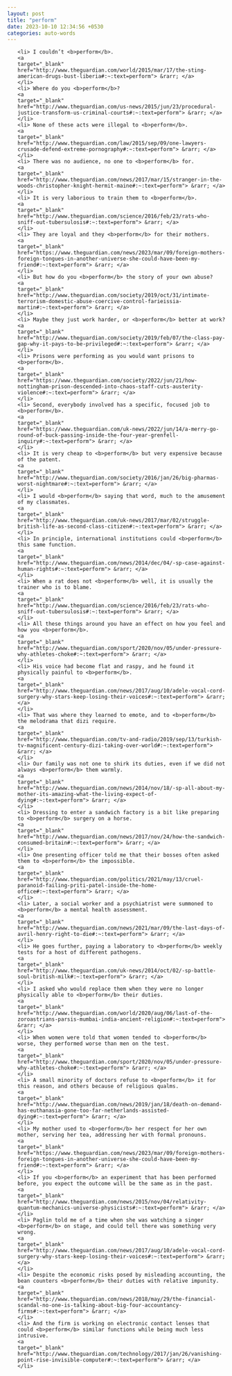 ```yaml
---
layout: post
title: "perform"
date: 2023-10-10 12:34:56 +0530
categories: auto-words
---
```

<ol>

    <li> I couldn’t <b>perform</b>.
    <a 
    target="_blank" 
    href="http://www.theguardian.com/world/2015/mar/17/the-sting-american-drugs-bust-liberia#:~:text=perform"> &rarr; </a>
    </li>
    <li> Where do you <b>perform</b>?
    <a 
    target="_blank" 
    href="http://www.theguardian.com/us-news/2015/jun/23/procedural-justice-transform-us-criminal-courts#:~:text=perform"> &rarr; </a>
    </li>
    <li> None of these acts were illegal to <b>perform</b>.
    <a 
    target="_blank" 
    href="http://www.theguardian.com/law/2015/sep/09/one-lawyers-crusade-defend-extreme-pornography#:~:text=perform"> &rarr; </a>
    </li>
    <li> There was no audience, no one to <b>perform</b> for.
    <a 
    target="_blank" 
    href="http://www.theguardian.com/news/2017/mar/15/stranger-in-the-woods-christopher-knight-hermit-maine#:~:text=perform"> &rarr; </a>
    </li>
    <li> It is very laborious to train them to <b>perform</b>.
    <a 
    target="_blank" 
    href="http://www.theguardian.com/science/2016/feb/23/rats-who-sniff-out-tubersulosis#:~:text=perform"> &rarr; </a>
    </li>
    <li> They are loyal and they <b>perform</b> for their mothers.
    <a 
    target="_blank" 
    href="https://www.theguardian.com/news/2023/mar/09/foreign-mothers-foreign-tongues-in-another-universe-she-could-have-been-my-friend#:~:text=perform"> &rarr; </a>
    </li>
    <li> But how do you <b>perform</b> the story of your own abuse?
    <a 
    target="_blank" 
    href="http://www.theguardian.com/society/2019/oct/31/intimate-terrorism-domestic-abuse-coercive-control-farieissia-martin#:~:text=perform"> &rarr; </a>
    </li>
    <li> Maybe they just work harder, or <b>perform</b> better at work?
    <a 
    target="_blank" 
    href="http://www.theguardian.com/society/2019/feb/07/the-class-pay-gap-why-it-pays-to-be-privileged#:~:text=perform"> &rarr; </a>
    </li>
    <li> Prisons were performing as you would want prisons to <b>perform</b>.
    <a 
    target="_blank" 
    href="https://www.theguardian.com/society/2022/jun/21/how-nottingham-prison-descended-into-chaos-staff-cuts-austerity-violence#:~:text=perform"> &rarr; </a>
    </li>
    <li> Second, everybody involved has a specific, focused job to <b>perform</b>.
    <a 
    target="_blank" 
    href="https://www.theguardian.com/uk-news/2022/jun/14/a-merry-go-round-of-buck-passing-inside-the-four-year-grenfell-inquiry#:~:text=perform"> &rarr; </a>
    </li>
    <li> It is very cheap to <b>perform</b> but very expensive because of the patent.
    <a 
    target="_blank" 
    href="http://www.theguardian.com/society/2016/jan/26/big-pharmas-worst-nightmare#:~:text=perform"> &rarr; </a>
    </li>
    <li> I would <b>perform</b> saying that word, much to the amusement of my classmates.
    <a 
    target="_blank" 
    href="http://www.theguardian.com/uk-news/2017/mar/02/struggle-british-life-as-second-class-citizen#:~:text=perform"> &rarr; </a>
    </li>
    <li> In principle, international institutions could <b>perform</b> this same function.
    <a 
    target="_blank" 
    href="http://www.theguardian.com/news/2014/dec/04/-sp-case-against-human-rights#:~:text=perform"> &rarr; </a>
    </li>
    <li> When a rat does not <b>perform</b> well, it is usually the trainer who is to blame.
    <a 
    target="_blank" 
    href="http://www.theguardian.com/science/2016/feb/23/rats-who-sniff-out-tubersulosis#:~:text=perform"> &rarr; </a>
    </li>
    <li> All these things around you have an effect on how you feel and how you <b>perform</b>.
    <a 
    target="_blank" 
    href="http://www.theguardian.com/sport/2020/nov/05/under-pressure-why-athletes-choke#:~:text=perform"> &rarr; </a>
    </li>
    <li> His voice had become flat and raspy, and he found it physically painful to <b>perform</b>.
    <a 
    target="_blank" 
    href="http://www.theguardian.com/news/2017/aug/10/adele-vocal-cord-surgery-why-stars-keep-losing-their-voices#:~:text=perform"> &rarr; </a>
    </li>
    <li> That was where they learned to emote, and to <b>perform</b> the melodrama that dizi require.
    <a 
    target="_blank" 
    href="http://www.theguardian.com/tv-and-radio/2019/sep/13/turkish-tv-magnificent-century-dizi-taking-over-world#:~:text=perform"> &rarr; </a>
    </li>
    <li> Our family was not one to shirk its duties, even if we did not always <b>perform</b> them warmly.
    <a 
    target="_blank" 
    href="http://www.theguardian.com/news/2014/nov/18/-sp-all-about-my-mother-its-amazing-what-the-living-expect-of-dying#:~:text=perform"> &rarr; </a>
    </li>
    <li> Dressing to enter a sandwich factory is a bit like preparing to <b>perform</b> surgery on a horse.
    <a 
    target="_blank" 
    href="http://www.theguardian.com/news/2017/nov/24/how-the-sandwich-consumed-britain#:~:text=perform"> &rarr; </a>
    </li>
    <li> One presenting officer told me that their bosses often asked them to <b>perform</b> the impossible.
    <a 
    target="_blank" 
    href="http://www.theguardian.com/politics/2021/may/13/cruel-paranoid-failing-priti-patel-inside-the-home-office#:~:text=perform"> &rarr; </a>
    </li>
    <li> Later, a social worker and a psychiatrist were summoned to <b>perform</b> a mental health assessment.
    <a 
    target="_blank" 
    href="http://www.theguardian.com/news/2021/mar/09/the-last-days-of-avril-henry-right-to-die#:~:text=perform"> &rarr; </a>
    </li>
    <li> He goes further, paying a laboratory to <b>perform</b> weekly tests for a host of different pathogens.
    <a 
    target="_blank" 
    href="http://www.theguardian.com/uk-news/2014/oct/02/-sp-battle-soul-british-milk#:~:text=perform"> &rarr; </a>
    </li>
    <li> I asked who would replace them when they were no longer physically able to <b>perform</b> their duties.
    <a 
    target="_blank" 
    href="http://www.theguardian.com/world/2020/aug/06/last-of-the-zoroastrians-parsis-mumbai-india-ancient-religion#:~:text=perform"> &rarr; </a>
    </li>
    <li> When women were told that women tended to <b>perform</b> worse, they performed worse than men on the test.
    <a 
    target="_blank" 
    href="http://www.theguardian.com/sport/2020/nov/05/under-pressure-why-athletes-choke#:~:text=perform"> &rarr; </a>
    </li>
    <li> A small minority of doctors refuse to <b>perform</b> it for this reason, and others because of religious qualms.
    <a 
    target="_blank" 
    href="http://www.theguardian.com/news/2019/jan/18/death-on-demand-has-euthanasia-gone-too-far-netherlands-assisted-dying#:~:text=perform"> &rarr; </a>
    </li>
    <li> My mother used to <b>perform</b> her respect for her own mother, serving her tea, addressing her with formal pronouns.
    <a 
    target="_blank" 
    href="https://www.theguardian.com/news/2023/mar/09/foreign-mothers-foreign-tongues-in-another-universe-she-could-have-been-my-friend#:~:text=perform"> &rarr; </a>
    </li>
    <li> If you <b>perform</b> an experiment that has been performed before, you expect the outcome will be the same as in the past.
    <a 
    target="_blank" 
    href="http://www.theguardian.com/news/2015/nov/04/relativity-quantum-mechanics-universe-physicists#:~:text=perform"> &rarr; </a>
    </li>
    <li> Paglin told me of a time when she was watching a singer <b>perform</b> on stage, and could tell there was something very wrong.
    <a 
    target="_blank" 
    href="http://www.theguardian.com/news/2017/aug/10/adele-vocal-cord-surgery-why-stars-keep-losing-their-voices#:~:text=perform"> &rarr; </a>
    </li>
    <li> Despite the economic risks posed by misleading accounting, the bean counters <b>perform</b> their duties with relative impunity.
    <a 
    target="_blank" 
    href="http://www.theguardian.com/news/2018/may/29/the-financial-scandal-no-one-is-talking-about-big-four-accountancy-firms#:~:text=perform"> &rarr; </a>
    </li>
    <li> And the firm is working on electronic contact lenses that could <b>perform</b> similar functions while being much less intrusive.
    <a 
    target="_blank" 
    href="http://www.theguardian.com/technology/2017/jan/26/vanishing-point-rise-invisible-computer#:~:text=perform"> &rarr; </a>
    </li>